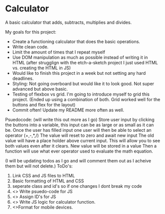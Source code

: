# Calculator
A basic calculator that adds, subtracts, multiplies and divides.

My goals for this project:
- Create a functioning calculator that does the basic operations.
- Write clean code.
- Limit the amount of times that I repeat myself
- Use DOM manipulation as much as possible instead of writing it in HTML
    (after strugglign with the etch-a-sketch project I just used HTML vs. creating the HTML in JS)
- Would like to finish this project in a week but not setting any hard deadlines.
- Styling: Not going overboard but would like it to look good. Not super advanced but above basic.
- Testing of flexbox vs grid. I'm going to introduce myself to grid this project.
    (Ended up using a combination of both. Grid worked well for the buttons and flex for the layout)
- Commit often! Update my README more often as well.

Psuedocode: (will write this out more as I go)
    Store user input by clicking the buttons into a variable, this input can be as large or as small as it can be.
    Once the user has filled input one user will then be able to select an operator (+,-,*,/)
    The value will reset to zero and await new input
    The old value will have a place holder above current input. This will allow you to see both values even after it clears.
    New value will be stored in a value
    Then a function will use what ever operator used to evaluate the math equation.

(I will be updating todos as I go and will comment them out as I acheive them but will not delete.)
ToDo's:
1. <x> Link CSS and JS files to HTML 
2. <x> Basic formatting of HTML and CSS
3. <x> seperate class and id's so if one changes I dont break my code
4. <> Write psuedo-code for JS
5. <> Assign ID's for JS
6. <> Write JS logic for calculator function.
7. <>Format for mobile devices.
